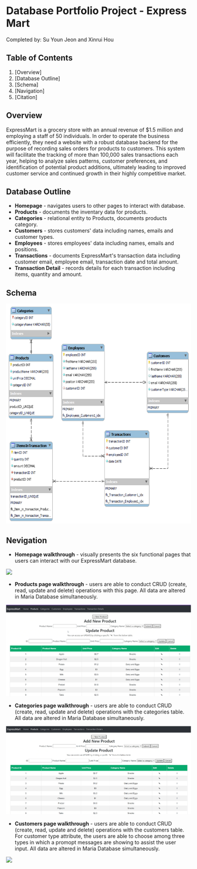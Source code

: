 # Database Portfolio Project - Express Mart
Completed by: Su Youn Jeon and Xinrui Hou

## Table of Contents
1. [Overview]
2. [Database Outline]
3. [Schema]
4. [Navigation]
5. [Citation]

## Overview
ExpressMart is a grocery store with an annual revenue of $1.5 million and employing a staff of 50 individuals. In order to operate the business efficiently, they need a website with a robust database backend for the purpose of recording sales orders for products to customers. This system will facilitate the tracking of more than 100,000 sales transactions each year, helping to analyze sales patterns, customer preferences, and identification of potential product additions, ultimately leading to improved customer service and continued growth in their highly competitive market.  

## Database Outline
* **Homepage** - navigates users to other pages to interact with database. 
* **Products** - documents the inventary data for products.
* **Categories** - relational entity to Products, documents products category. 
* **Customers** - stores customers' data including names, emails and customer types. 
* **Employees** - stores employees' data including names, emails and positions.
* **Transactions** - documents ExpressMart's transaction data including customer email, employee email, transaction date and total amount.
* **Transaction Detail** - records details for each transaction including items, quantity and amount.

## Schema
<img src='./assets/ExpressMart.png' height="600"/>

## Nevigation

* **Homepage walkthrough** - visually presents the six functional pages that users can interact with our ExpressMart database. 
<img src='./assets/homepage.gif'/>

* **Products page walkthrough** - users are able to conduct CRUD (create, read, update and delete) operations with this page. All data are altered in Maria Database simultaneously. 
<img src='./assets/products.gif'/>

* **Categories page walkthrough** - users are able to conduct CRUD (create, read, update and delete) operations with the categories table. All data are altered in Maria Database simultaneously. 
<img src='./assets/categories.gif'/>

* **Customers page walkthrough** - users are able to conduct CRUD (create, read, update and delete) operations with the customers table. For customer type attribute, the users are able to choose among three types in which a promopt messages are showing to assist the user input. All data are altered in Maria Database simultaneously. 
<img src='./assets/customers.gif'/>